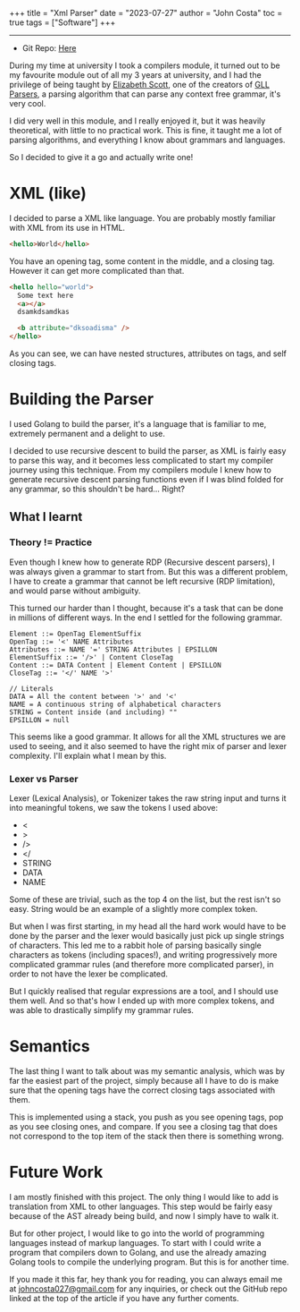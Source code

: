 +++
title = "Xml Parser"
date = "2023-07-27"
author = "John Costa"
toc = true
tags = ["Software"]
+++

---

- Git Repo: [Here](https://github.com/JohnCosta27/GoXmlParser)

During my time at university I took a compilers module, it turned out to be my favourite module out of all my 3 years at university, and I had the privilege of being taught by [Elizabeth Scott](https://pure.royalholloway.ac.uk/en/persons/elizabeth-scott), one of the creators of [GLL Parsers](https://www.cs.rhul.ac.uk/research/languages/csle/GLLparsers.html), a parsing algorithm that can parse any context free grammar, it's very cool.

I did very well in this module, and I really enjoyed it, but it was heavily theoretical, with little to no practical work. This is fine, it taught me a lot of parsing algorithms, and everything I know about grammars and languages.

So I decided to give it a go and actually write one!

# XML (like)

I decided to parse a XML like language. You are probably mostly familiar with XML from its use in HTML.

```html
<hello>World</hello>
```

You have an opening tag, some content in the middle, and a closing tag. However it can get more complicated than that.

```html
<hello hello="world">
  Some text here
  <a></a>
  dsamkdsamdkas

  <b attribute="dksoadisma" />
</hello>
```

As you can see, we can have nested structures, attributes on tags, and self closing tags.

# Building the Parser

I used Golang to build the parser, it's a language that is familiar to me, extremely permanent and a delight to use.

I decided to use recursive descent to build the parser, as XML is fairly easy to parse this way, and it becomes less complicated to start my compiler journey using this technique. From my compilers module I knew how to generate recursive descent parsing functions even if I was blind folded for any grammar, so this shouldn't be hard... Right?

## What I learnt

### Theory != Practice

Even though I knew how to generate RDP (Recursive descent parsers), I was always given a grammar to start from. But this was a different problem, I have to create a grammar that cannot be left recursive (RDP limitation), and would parse without ambiguity.

This turned our harder than I thought, because it's a task that can be done in millions of different ways. In the end I settled for the following grammar.

```
Element ::= OpenTag ElementSuffix
OpenTag ::= '<' NAME Attributes
Attributes ::= NAME '=' STRING Attributes | EPSILLON
ElementSuffix ::= '/>' | Content CloseTag
Content ::= DATA Content | Element Content | EPSILLON
CloseTag ::= '</' NAME '>'

// Literals
DATA = All the content between '>' and '<'
NAME = A continuous string of alphabetical characters
STRING = Content inside (and including) ""
EPSILLON = null
```

This seems like a good grammar. It allows for all the XML structures we are used to seeing, and it also seemed to have the right mix of parser and lexer complexity. I'll explain what I mean by this.

### Lexer vs Parser

Lexer (Lexical Analysis), or Tokenizer takes the raw string input and turns it into meaningful tokens, we saw the tokens I used above:

- <
- \>
- />
- </
- STRING
- DATA
- NAME

Some of these are trivial, such as the top 4 on the list, but the rest isn't so easy. String would be an example of a slightly more complex token.

But when I was first starting, in my head all the hard work would have to be done by the parser and the lexer would basically just pick up single strings of characters. This led me to a rabbit hole of parsing basically single characters as tokens (including spaces!), and writing progressively more complicated grammar rules (and therefore more complicated parser), in order to not have the lexer be complicated.

But I quickly realised that regular expressions are a tool, and I should use them well. And so that's how I ended up with more complex tokens, and was able to drastically simplify my grammar rules.

# Semantics

The last thing I want to talk about was my semantic analysis, which was by far the easiest part of the project, simply because all I have to do is make sure that the opening tags have the correct closing tags associated with them.

This is implemented using a stack, you push as you see opening tags, pop as you see closing ones, and compare. If you see a closing tag that does not correspond to the top item of the stack then there is something wrong.

# Future Work

I am mostly finished with this project. The only thing I would like to add is translation from XML to other languages. This step would be fairly easy because of the AST already being build, and now I simply have to walk it.

But for other project, I would like to go into the world of programming languages instead of markup languages. To start with I could write a program that compilers down to Golang, and use the already amazing Golang tools to compile the underlying program. But this is for another time.

If you made it this far, hey thank you for reading, you can always email me at johncosta027@gmail.com for any inquiries, or check out the GitHub repo linked at the top of the article if you have any further coments.
